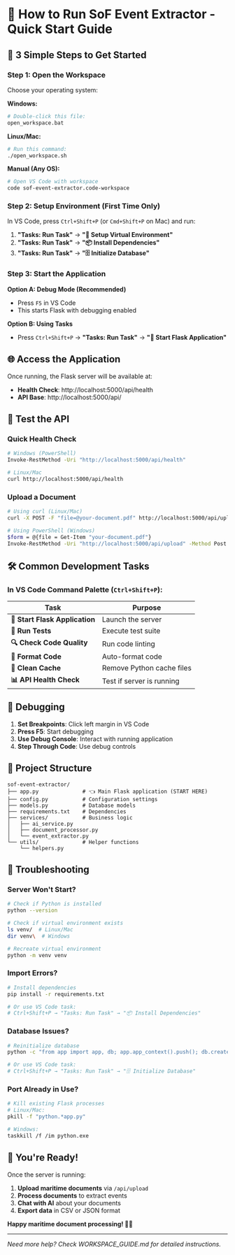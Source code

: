 # 🚀 How to Run SoF Event Extractor - Quick Start Guide

## 🎯 3 Simple Steps to Get Started

### Step 1: Open the Workspace
Choose your operating system:

**Windows:**
```bash
# Double-click this file:
open_workspace.bat
```

**Linux/Mac:**
```bash
# Run this command:
./open_workspace.sh
```

**Manual (Any OS):**
```bash
# Open VS Code with workspace
code sof-event-extractor.code-workspace
```

### Step 2: Setup Environment (First Time Only)
In VS Code, press `Ctrl+Shift+P` (or `Cmd+Shift+P` on Mac) and run:
1. **"Tasks: Run Task"** → **"🐍 Setup Virtual Environment"**
2. **"Tasks: Run Task"** → **"📦 Install Dependencies"**
3. **"Tasks: Run Task"** → **"🗄️ Initialize Database"**

### Step 3: Start the Application
**Option A: Debug Mode (Recommended)**
- Press `F5` in VS Code
- This starts Flask with debugging enabled

**Option B: Using Tasks**
- Press `Ctrl+Shift+P` → **"Tasks: Run Task"** → **"🚀 Start Flask Application"**

## 🌐 Access the Application

Once running, the Flask server will be available at:
- **Health Check**: http://localhost:5000/api/health
- **API Base**: http://localhost:5000/api/

## 📱 Test the API

### Quick Health Check
```bash
# Windows (PowerShell)
Invoke-RestMethod -Uri "http://localhost:5000/api/health"

# Linux/Mac
curl http://localhost:5000/api/health
```

### Upload a Document
```bash
# Using curl (Linux/Mac)
curl -X POST -F "file=@your-document.pdf" http://localhost:5000/api/upload

# Using PowerShell (Windows)
$form = @{file = Get-Item "your-document.pdf"}
Invoke-RestMethod -Uri "http://localhost:5000/api/upload" -Method Post -Form $form
```

## 🛠️ Common Development Tasks

### In VS Code Command Palette (`Ctrl+Shift+P`):

| Task | Purpose |
|------|---------|
| **🚀 Start Flask Application** | Launch the server |
| **🧪 Run Tests** | Execute test suite |
| **🔍 Check Code Quality** | Run code linting |
| **🎨 Format Code** | Auto-format code |
| **🧹 Clean Cache** | Remove Python cache files |
| **📊 API Health Check** | Test if server is running |

## 🐛 Debugging

1. **Set Breakpoints**: Click left margin in VS Code
2. **Press F5**: Start debugging
3. **Use Debug Console**: Interact with running application
4. **Step Through Code**: Use debug controls

## 📁 Project Structure

```
sof-event-extractor/
├── app.py              # 👈 Main Flask application (START HERE)
├── config.py           # Configuration settings
├── models.py           # Database models
├── requirements.txt    # Dependencies
├── services/           # Business logic
│   ├── ai_service.py
│   ├── document_processor.py
│   └── event_extractor.py
└── utils/              # Helper functions
    └── helpers.py
```

## 🔧 Troubleshooting

### Server Won't Start?
```bash
# Check if Python is installed
python --version

# Check if virtual environment exists
ls venv/  # Linux/Mac
dir venv\  # Windows

# Recreate virtual environment
python -m venv venv
```

### Import Errors?
```bash
# Install dependencies
pip install -r requirements.txt

# Or use VS Code task:
# Ctrl+Shift+P → "Tasks: Run Task" → "📦 Install Dependencies"
```

### Database Issues?
```bash
# Reinitialize database
python -c "from app import app, db; app.app_context().push(); db.create_all()"

# Or use VS Code task:
# Ctrl+Shift+P → "Tasks: Run Task" → "🗄️ Initialize Database"
```

### Port Already in Use?
```bash
# Kill existing Flask processes
# Linux/Mac:
pkill -f "python.*app.py"

# Windows:
taskkill /f /im python.exe
```

## 🎉 You're Ready!

Once the server is running:
1. **Upload maritime documents** via `/api/upload`
2. **Process documents** to extract events
3. **Chat with AI** about your documents
4. **Export data** in CSV or JSON format

**Happy maritime document processing! 🚢⚓**

---

*Need more help? Check WORKSPACE_GUIDE.md for detailed instructions.*
